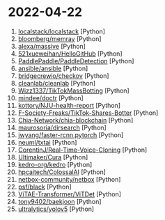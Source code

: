 # 2022-04-22

1. [localstack/localstack](https://github.com/localstack/localstack "💻 A fully functional local AWS cloud stack. Develop and test your cloud & Serverless apps offline!") [Python]
2. [bloomberg/memray](https://github.com/bloomberg/memray "Memray is a memory profiler for Python") [Python]
3. [alexa/massive](https://github.com/alexa/massive "Tools and Modeling Code for the MASSIVE dataset") [Python]
4. [521xueweihan/HelloGitHub](https://github.com/521xueweihan/HelloGitHub "分享 GitHub 上有趣、入门级的开源项目。Share interesting, entry-level open source projects on GitHub.") [Python]
5. [PaddlePaddle/PaddleDetection](https://github.com/PaddlePaddle/PaddleDetection "Object Detection toolkit based on PaddlePaddle. It supports object detection, instance segmentation, multiple object tracking and real-time multi-person keypoint detection.") [Python]
6. [ansible/ansible](https://github.com/ansible/ansible "Ansible is a radically simple IT automation platform that makes your applications and systems easier to deploy and maintain. Automate everything from code deployment to network configuration to cloud management, in a language that approaches plain English, using SSH, with no agents to install on remote systems. https://docs.ansible.com.") [Python]
7. [bridgecrewio/checkov](https://github.com/bridgecrewio/checkov "Prevent cloud misconfigurations during build-time for Terraform, CloudFormation, Kubernetes, Serverless framework and other infrastructure-as-code-languages with Checkov by Bridgecrew.") [Python]
8. [cleanlab/cleanlab](https://github.com/cleanlab/cleanlab "The standard data-centric AI package for data quality and machine learning with messy, real-world data and labels") [Python]
9. [Wizz1337/TikTokMassBotting](https://github.com/Wizz1337/TikTokMassBotting "TikTok Mass View & Share Boting ~ Unpatched") [Python]
10. [mindee/doctr](https://github.com/mindee/doctr "docTR (Document Text Recognition) - a seamless, high-performing & accessible library for OCR-related tasks powered by Deep Learning.") [Python]
11. [kottory/NJU-health-report](https://github.com/kottory/NJU-health-report "用于在 GitHub Action 上部署南京大学每日健康填报自动打卡脚本") [Python]
12. [F-Society-Freaks/TikTok-Shares-Botter](https://github.com/F-Society-Freaks/TikTok-Shares-Botter "Adds TikTok Shares for you.") [Python]
13. [Chia-Network/chia-blockchain](https://github.com/Chia-Network/chia-blockchain "Chia blockchain python implementation (full node, farmer, harvester, timelord, and wallet)") [Python]
14. [maurosoria/dirsearch](https://github.com/maurosoria/dirsearch "Web path scanner") [Python]
15. [jwyang/faster-rcnn.pytorch](https://github.com/jwyang/faster-rcnn.pytorch "A faster pytorch implementation of faster r-cnn") [Python]
16. [neuml/txtai](https://github.com/neuml/txtai "💡 Build AI-powered semantic search applications") [Python]
17. [CorentinJ/Real-Time-Voice-Cloning](https://github.com/CorentinJ/Real-Time-Voice-Cloning "Clone a voice in 5 seconds to generate arbitrary speech in real-time") [Python]
18. [Ultimaker/Cura](https://github.com/Ultimaker/Cura "3D printer / slicing GUI built on top of the Uranium framework") [Python]
19. [kedro-org/kedro](https://github.com/kedro-org/kedro "A Python framework for creating reproducible, maintainable and modular data science code.") [Python]
20. [hpcaitech/ColossalAI](https://github.com/hpcaitech/ColossalAI "Colossal-AI: A Unified Deep Learning System for Large-Scale Parallel Training") [Python]
21. [netbox-community/netbox](https://github.com/netbox-community/netbox "Infrastructure resource modeling for network automation. Open source under Apache 2. Public demo: https://demo.netbox.dev") [Python]
22. [psf/black](https://github.com/psf/black "The uncompromising Python code formatter") [Python]
23. [ViTAE-Transformer/ViTDet](https://github.com/ViTAE-Transformer/ViTDet "Unofficial implementation of Exploring Plain Vision Transformer Backbones for Object Detection") [Python]
24. [tony9402/baekjoon](https://github.com/tony9402/baekjoon "코딩테스트 대비 문제집(Baekjoon Online Judge)") [Python]
25. [ultralytics/yolov5](https://github.com/ultralytics/yolov5 "YOLOv5 🚀 in PyTorch > ONNX > CoreML > TFLite") [Python]
